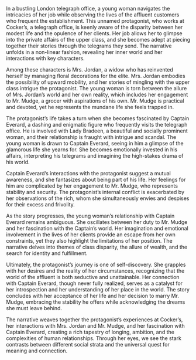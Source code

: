 In a bustling London telegraph office, a young woman navigates the intricacies of her job while observing the lives of the affluent customers who frequent the establishment. This unnamed protagonist, who works at Cocker’s, a telegraph office, is keenly aware of the disparity between her modest life and the opulence of her clients. Her job allows her to glimpse into the private affairs of the upper class, and she becomes adept at piecing together their stories through the telegrams they send. The narrative unfolds in a non-linear fashion, revealing her inner world and her interactions with key characters.

Among these characters is Mrs. Jordan, a widow who has reinvented herself by managing floral decorations for the elite. Mrs. Jordan embodies the possibility of upward mobility, and her stories of mingling with the upper class intrigue the protagonist. The young woman is torn between the allure of Mrs. Jordan’s world and her own reality, which includes her engagement to Mr. Mudge, a grocer with aspirations of his own. Mr. Mudge is practical and devoted, yet he represents the mundane life she feels trapped in.

The protagonist’s life takes a turn when she becomes fascinated by Captain Everard, a dashing and enigmatic figure who frequently visits the telegraph office. He is involved with Lady Bradeen, a beautiful and socially prominent woman, and their relationship is fraught with intrigue and scandal. The young woman is drawn to Captain Everard, seeing in him a glimpse of the glamorous life she yearns for. She becomes emotionally invested in his affairs, interpreting his telegrams and imagining the high-stakes drama of his world.

Captain Everard’s interactions with the protagonist suggest a mutual awareness, and she fantasizes about being part of his life. Her feelings for him are complicated by her engagement to Mr. Mudge, who represents stability and security. The protagonist’s internal conflict is exacerbated by her observations of the rich, whom she simultaneously envies and despises for their excess and frivolity.

As the story progresses, the young woman’s relationship with Captain Everard remains ambiguous. She oscillates between her duty to Mr. Mudge and her fascination with the Captain’s world. Her imagination and emotional involvement in the lives of her clients provide an escape from her own constraints, yet they also highlight the limitations of her position. The narrative delves into themes of class disparity, the allure of wealth, and the search for identity and fulfillment.

Ultimately, the protagonist’s journey is one of self-discovery. She grapples with her desires and the reality of her circumstances, recognizing that the world of the affluent is both seductive and unattainable. Her connection with Captain Everard, though never fully realized, serves as a catalyst for her introspection and her understanding of her place in the world. The story concludes with her acceptance of her life and her decision to marry Mr. Mudge, embracing the stability he offers while acknowledging the dreams she must leave behind.

The narrative weaves together the protagonist’s experiences at Cocker’s, her interactions with Mrs. Jordan and Mr. Mudge, and her fascination with Captain Everard, creating a rich tapestry of longing, ambition, and the complexities of human relationships. Through her eyes, we see the stark contrasts between different social strata and the universal quest for meaning and connection.